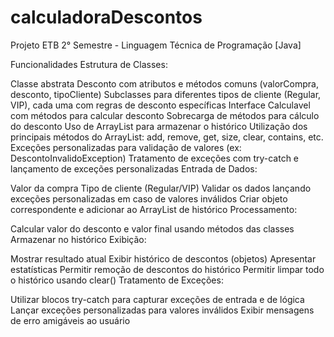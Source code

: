 # calculadoraDescontos
Projeto ETB 2° Semestre - Linguagem Técnica de Programação [Java]

Funcionalidades
Estrutura de Classes:

Classe abstrata Desconto com atributos e métodos comuns (valorCompra, desconto, tipoCliente)
Subclasses para diferentes tipos de cliente (Regular, VIP), cada uma com regras de desconto específicas
Interface Calculavel com métodos para calcular desconto
Sobrecarga de métodos para cálculo do desconto
Uso de ArrayList<Desconto> para armazenar o histórico
Utilização dos principais métodos do ArrayList: add, remove, get, size, clear, contains, etc.
Exceções personalizadas para validação de valores (ex: DescontoInvalidoException)
Tratamento de exceções com try-catch e lançamento de exceções personalizadas
Entrada de Dados:

Valor da compra
Tipo de cliente (Regular/VIP)
Validar os dados lançando exceções personalizadas em caso de valores inválidos
Criar objeto correspondente e adicionar ao ArrayList de histórico
Processamento:

Calcular valor do desconto e valor final usando métodos das classes
Armazenar no histórico
Exibição:

Mostrar resultado atual
Exibir histórico de descontos (objetos)
Apresentar estatísticas
Permitir remoção de descontos do histórico
Permitir limpar todo o histórico usando clear()
Tratamento de Exceções:

Utilizar blocos try-catch para capturar exceções de entrada e de lógica
Lançar exceções personalizadas para valores inválidos
Exibir mensagens de erro amigáveis ao usuário
